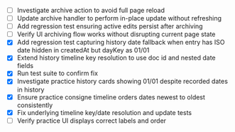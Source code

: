 - [ ] Investigate archive action to avoid full page reload
- [ ] Update archive handler to perform in-place update without refreshing
- [ ] Add regression test ensuring active edits persist after archiving
- [ ] Verify UI archiving flow works without disrupting current page state
- [x] Add regression test capturing history date fallback when entry has ISO date hidden in createdAt but dayKey as 01/01
- [x] Extend history timeline key resolution to use doc id and nested date fields
- [x] Run test suite to confirm fix
- [x] Investigate practice history cards showing 01/01 despite recorded dates in history
- [x] Ensure practice consigne timeline orders dates newest to oldest consistently
- [x] Fix underlying timeline key/date resolution and update tests
- [ ] Verify practice UI displays correct labels and order
